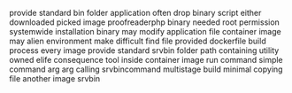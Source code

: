 provide standard bin folder application often drop binary script either downloaded picked image proofreaderphp binary needed root permission systemwide installation binary may modify application file container image may alien environment make difficult find file provided dockerfile build process every image provide standard srvbin folder path containing utility owned elife consequence tool inside container image run command simple command arg arg calling srvbincommand multistage build minimal copying file another image srvbin